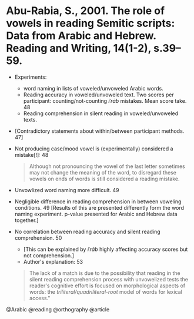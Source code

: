# Abu-Rabia, S., 2001. The role of vowels in reading Semitic scripts: Data from Arabic and Hebrew. Reading and Writing, 14(1-2), s.39–59.

- Experiments:
  - word naming in lists of voweled/unvoweled Arabic words.
  - Reading accuracy in voweled/unvoweled text. Two scores per participant: counting/not-counting *iʿrāb* mistakes. Mean score take. 48
  - Reading comprehension in silent reading in voweled/unvoweled  texts.

- [Contradictory statements about within/between participant methods. 47]

- Not producing case/mood vowel is (experimentally) considered a mistake[!]: 48

  > Although not pronouncing the vowel of the last letter sometimes may not change the meaning of the word, to disregard these vowels on ends of words is still considered a reading mistake.

- Unvowlized word naming more difficult. 49

- Negligible difference in reading comprehension in between voweling conditions. 49 [Results of this are presented differently form the word naming experiment. p-value presented for Arabic and Hebrew data together.]

- No correlation between reading accuracy and silent reading comprehension. 50
  - [This can be explained by *iʿrāb* highly affecting accuracy scores but not comprehension.] 
  - Author's explanation: 53

  > The lack of a match is due to the possibility that reading in the silent reading comprehension process with unvowelized tests the reader's cognitive effort is focused on morphological aspects of words: the *triliteral/quadriliteral-root* model of words for lexical access."

@Arabic
@reading
@orthography
@article

